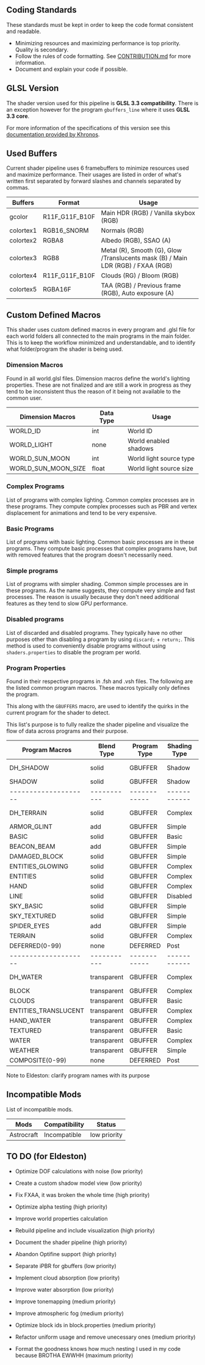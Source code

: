 ## Coding Standards
   These standards must be kept in order to keep the code format consistent and readable.

* Minimizing resources and maximizing performance is top priority. Quality is secondary.
* Follow the rules of code formatting. See [CONTRIBUTION.md](CONTRIBUTION.md) for more information.
* Document and explain your code if possible.

## GLSL Version
   The shader version used for this pipeline is **GLSL 3.3 compatibility**. There is an exception however for the program `gbuffers_line` where it uses **GLSL 3.3 core**.

   For more information of the specifications of this version see this [documentation provided by Khronos](https://registry.khronos.org/OpenGL/specs/gl/GLSLangSpec.3.30.pdf).

## Used Buffers
   Current shader pipeline uses 6 framebuffers to minimize resources used and maximize performance. Their usages are listed in order of what's written first separated by forward slashes and channels separated by commas.

| Buffers   | Format         | Usage                                                                             |
| --------- | -------------- | --------------------------------------------------------------------------------- |
| gcolor    | R11F_G11F_B10F | Main HDR (RGB) / Vanilla skybox (RGB)                                             |
| colortex1 | RGB16_SNORM    | Normals (RGB)                                                                     |
| colortex2 | RGBA8          | Albedo (RGB), SSAO (A)                                                            |
| colortex3 | RGB8           | Metal (R), Smooth (G), Glow  /Translucents mask (B) / Main LDR (RGB) / FXAA (RGB) |
| colortex4 | R11F_G11F_B10F | Clouds (RG) / Bloom (RGB)                                                         |
| colortex5 | RGBA16F        | TAA (RGB) / Previous frame (RGB), Auto exposure (A)                               |

## Custom Defined Macros
   This shader uses custom defined macros in every program and .glsl file for each world folders all connected to the main programs in the main folder. This is to keep the workflow minimized and understandable, and to identify what folder/program the shader is being used.

### Dimension Macros
   Found in all world.glsl files. Dimension macros define the world's lighting properties. These are not finalized and are still a work in progress as they tend to be inconsistent thus the reason of it being not available to the common user.

| Dimension Macros    | Data Type | Usage                   |
| ------------------- | --------- | ----------------------- |
| WORLD_ID            | int       | World ID                |
| WORLD_LIGHT         | none      | World enabled shadows   |
| WORLD_SUN_MOON      | int       | World light source type |
| WORLD_SUN_MOON_SIZE | float     | World light source size |

### Complex Programs
   List of programs with complex lighting. Common complex processes are in these programs. They compute complex processes such as PBR and vertex displacement for animations and tend to be very expensive.

### Basic Programs
   List of programs with basic lighting. Common basic processes are in these programs. They compute basic processes that complex programs have, but with removed features that the program doesn't necessarily need.

### Simple programs
   List of programs with simpler shading. Common simple processes are in these programs. As the name suggests, they compute very simple and fast processes. The reason is usually because they don't need additional features as they tend to slow GPU performance.

### Disabled programs
   List of discarded and disabled programs. They typically have no other purposes other than disabling a program by using `discard;` + `return;`. This method is used to conveniently disable programs without using `shaders.properties` to disable the program per world.

### Program Properties
   Found in their respective programs in .fsh and .vsh files. The following are the listed common program macros. These macros typically only defines the program.

   This along with the `GBUFFERS` macro, are used to identify the quirks in the current program for the shader to detect.

   This list's purpose is to fully realize the shader pipeline and visualize the flow of data across programs and their purpose.

| Program Macros       | Blend Type  | Program Type | Shading Type | Usage            |
| -------------------- | ----------- | ------------ | ------------ | ---------------- |
| DH_SHADOW            | solid       | GBUFFER      | Shadow       | Distant Horizons |
| SHADOW               | solid       | GBUFFER      | Shadow       | Iris/Optifine    |
| -------------------- | ----------- | ------------ | ------------ | ---------------- |
| DH_TERRAIN           | solid       | GBUFFER      | Complex      | Distant Horizons |
| ARMOR_GLINT          | add         | GBUFFER      | Simple       | Iris/Optifine    |
| BASIC                | solid       | GBUFFER      | Basic        | Iris/Optifine    |
| BEACON_BEAM          | add         | GBUFFER      | Simple       | Iris/Optifine    |
| DAMAGED_BLOCK        | solid       | GBUFFER      | Simple       | Iris/Optifine    |
| ENTITIES_GLOWING     | solid       | GBUFFER      | Complex      | Optifine         |
| ENTITIES             | solid       | GBUFFER      | Complex      | Iris/Optifine    |
| HAND                 | solid       | GBUFFER      | Complex      | Iris/Optifine    |
| LINE                 | solid       | GBUFFER      | Disabled     | Iris/Optifine    |
| SKY_BASIC            | solid       | GBUFFER      | Simple       | Iris/Optifine    |
| SKY_TEXTURED         | solid       | GBUFFER      | Simple       | Iris/Optifine    |
| SPIDER_EYES          | add         | GBUFFER      | Simple       | Iris/Optifine    |
| TERRAIN              | solid       | GBUFFER      | Complex      | Iris/Optifine    |
| DEFERRED(0-99)       | none        | DEFERRED     | Post         | Iris/Optifine    |
| -------------------- | ----------- | ------------ | ------------ | ---------------- |
| DH_WATER             | transparent | GBUFFER      | Complex      | Distant Horizons |
| BLOCK                | transparent | GBUFFER      | Complex      | Iris/Optifine    |
| CLOUDS               | transparent | GBUFFER      | Basic        | Iris/Optifine    |
| ENTITIES_TRANSLUCENT | transparent | GBUFFER      | Complex      | Iris             |
| HAND_WATER           | transparent | GBUFFER      | Complex      | Iris/Optifine    |
| TEXTURED             | transparent | GBUFFER      | Basic        | Iris/Optifine    |
| WATER                | transparent | GBUFFER      | Complex      | Iris/Optifine    |
| WEATHER              | transparent | GBUFFER      | Simple       | Iris/Optifine    |
| COMPOSITE(0-99)      | none        | DEFERRED     | Post         | Iris/Optifine    |

Note to Eldeston: clarify program names with its purpose

## Incompatible Mods
   List of incompatible mods.

| Mods       | Compatibility | Status       |
| ---------- | ------------- | ------------ |
| Astrocraft | Incompatible  | low priority |

## TO DO (for Eldeston)
* Optimize DOF calculations with noise (low priority)
* Create a custom shadow model view (low priority)
* Fix FXAA, it was broken the whole time (high priority)
* Optimize alpha testing (high priority)

* Improve world properties calculation

* Rebuild pipeline and include visualization (high priority)
* Document the shader pipeline (high priority)
* Abandon Optifine support (high priority)

* Separate iPBR for gbuffers (low priority)

* Implement cloud absorption (low priority)
* Improve water absorption (low priority)
* Improve tonemapping (medium priority)
* Improve atmospheric fog (medium priority)

* Optimize block ids in block.properties (medium priority)
* Refactor uniform usage and remove unecessary ones (medium priority)
* Format the goodness knows how much nesting I used in my code because BROTHA EWWHH (maximum priority)